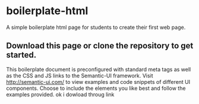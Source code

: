 # boilerplate-html
A simple boilerplate html page for students to create their first web page.

## Download this page or clone the repository to get started.

This boilerplate document is preconfigured with standard meta tags as well as the CSS and JS links to the Semantic-UI framework.
Visit http://semantic-ui.com/ to view examples and code snippets of different UI components. Choose to include the elements you like
best and follow the examples provided. 
ok i dowload throug link
